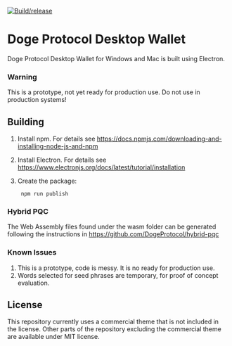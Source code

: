 [![Build/release](https://github.com/DogeProtocol/dp-wallet-desktop/actions/workflows/electron-forge-publish.yml/badge.svg)](https://github.com/DogeProtocol/dp-wallet-desktop/actions/workflows/electron-forge-publish.yml)

# Doge Protocol Desktop Wallet
Doge Protocol Desktop Wallet for Windows and Mac is built using Electron. 

### Warning
This is a prototype, not yet ready for production use. Do not use in production systems!

## Building

1) Install npm. For details see https://docs.npmjs.com/downloading-and-installing-node-js-and-npm
2) Install Electron. For details see https://www.electronjs.org/docs/latest/tutorial/installation
3) Create the package:

		npm run publish

### Hybrid PQC
The Web Assembly files found under the wasm folder can be generated following the instructions in https://github.com/DogeProtocol/hybrid-pqc

### Known Issues
1) This is a prototype, code is messy. It is no ready for production use.
2) Words selected for seed phrases are temporary, for proof of concept evaluation.

## License
This repository currently uses a commercial theme that is not included in the license. Other parts of the repository excluding the commercial theme are available under MIT license.
